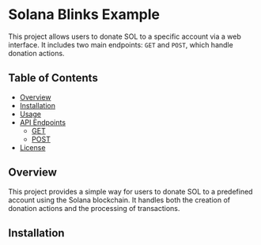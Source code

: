# Solana Blinks Example

This project allows users to donate SOL to a specific account via a web interface. It includes two main endpoints: `GET` and `POST`, which handle donation actions.

## Table of Contents

- [Overview](#overview)
- [Installation](#installation)
- [Usage](#usage)
- [API Endpoints](#api-endpoints)
  - [GET](#get)
  - [POST](#post)
- [License](#license)

## Overview

This project provides a simple way for users to donate SOL to a predefined account using the Solana blockchain. It handles both the creation of donation actions and the processing of transactions.

## Installation

 
 

    
